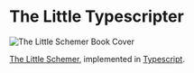 # The Little Typescripter

![The Little Schemer Book Cover](https://mitpress.mit.edu/sites/default/files/styles/large_book_cover/http/mitp-content-server.mit.edu%3A18180/books/covers/cover/%3Fcollid%3Dbooks_covers_0%26isbn%3D9780262560993%26type%3D.jpg?itok=KvURMDNC)

[The Little Schemer](https://mitpress.mit.edu/books/little-schemer-fourth-edition), implemented in [Typescript](https://www.typescriptlang.org).
